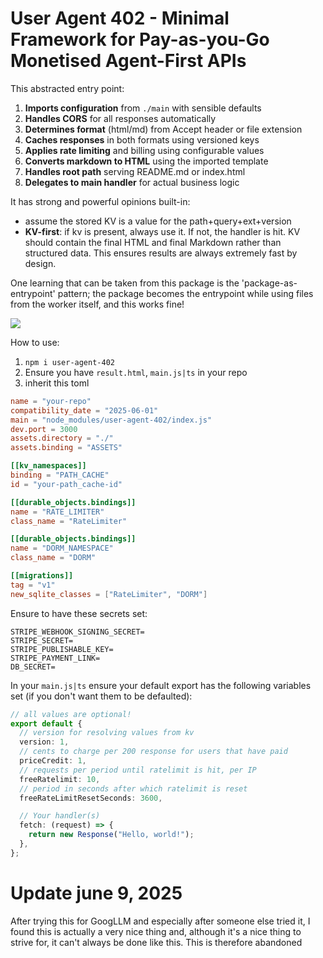 # User Agent 402 - Minimal Framework for Pay-as-you-Go Monetised Agent-First APIs

This abstracted entry point:

1. **Imports configuration** from `./main` with sensible defaults
2. **Handles CORS** for all responses automatically
3. **Determines format** (html/md) from Accept header or file extension
4. **Caches responses** in both formats using versioned keys
5. **Applies rate limiting** and billing using configurable values
6. **Converts markdown to HTML** using the imported template
7. **Handles root path** serving README.md or index.html
8. **Delegates to main handler** for actual business logic

It has strong and powerful opinions built-in:

- assume the stored KV is a value for the path+query+ext+version
- **KV-first**: if kv is present, always use it. If not, the handler is hit. KV should contain the final HTML and final Markdown rather than structured data. This ensures results are always extremely fast by design.

One learning that can be taken from this package is the 'package-as-entrypoint' pattern; the package becomes the entrypoint while using files from the worker itself, and this works fine!

[![](https://b.lmpify.com/Original_Spec)](https://lmpify.com/consider-the-example-gtsehr0)

How to use:

1. `npm i user-agent-402`
2. Ensure you have `result.html`, `main.js|ts` in your repo
3. inherit this toml

```toml
name = "your-repo"
compatibility_date = "2025-06-01"
main = "node_modules/user-agent-402/index.js"
dev.port = 3000
assets.directory = "./"
assets.binding = "ASSETS"

[[kv_namespaces]]
binding = "PATH_CACHE"
id = "your-path_cache-id"

[[durable_objects.bindings]]
name = "RATE_LIMITER"
class_name = "RateLimiter"

[[durable_objects.bindings]]
name = "DORM_NAMESPACE"
class_name = "DORM"

[[migrations]]
tag = "v1"
new_sqlite_classes = ["RateLimiter", "DORM"]
```

Ensure to have these secrets set:

```
STRIPE_WEBHOOK_SIGNING_SECRET=
STRIPE_SECRET=
STRIPE_PUBLISHABLE_KEY=
STRIPE_PAYMENT_LINK=
DB_SECRET=
```

In your `main.js|ts` ensure your default export has the following variables set (if you don't want them to be defaulted):

```ts
// all values are optional!
export default {
  // version for resolving values from kv
  version: 1,
  // cents to charge per 200 response for users that have paid
  priceCredit: 1,
  // requests per period until ratelimit is hit, per IP
  freeRatelimit: 10,
  // period in seconds after which ratelimit is reset
  freeRateLimitResetSeconds: 3600,

  // Your handler(s)
  fetch: (request) => {
    return new Response("Hello, world!");
  },
};
```

# Update june 9, 2025

After trying this for GoogLLM and especially after someone else tried it, I found this is actually a very nice thing and, although it's a nice thing to strive for, it can't always be done like this. This is therefore abandoned

